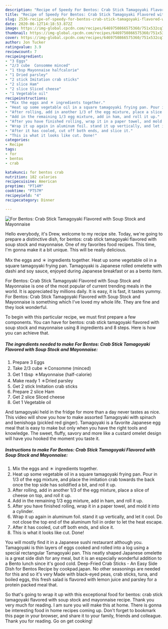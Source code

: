 ```yaml
---
description: "Recipe of Speedy For Bentos: Crab Stick Tamagoyaki Flavored with Soup Stock and Mayonnaise"
title: "Recipe of Speedy For Bentos: Crab Stick Tamagoyaki Flavored with Soup Stock and Mayonnaise"
slug: 2536-recipe-of-speedy-for-bentos-crab-stick-tamagoyaki-flavored-with-soup-stock-and-mayonnaise
date: 2020-06-12T14:18:53.872Z
image: https://img-global.cpcdn.com/recipes/6469750866575360/751x532cq70/for-bentos-crab-stick-tamagoyaki-flavored-with-soup-stock-and-mayonnaise-recipe-main-photo.jpg
thumbnail: https://img-global.cpcdn.com/recipes/6469750866575360/751x532cq70/for-bentos-crab-stick-tamagoyaki-flavored-with-soup-stock-and-mayonnaise-recipe-main-photo.jpg
cover: https://img-global.cpcdn.com/recipes/6469750866575360/751x532cq70/for-bentos-crab-stick-tamagoyaki-flavored-with-soup-stock-and-mayonnaise-recipe-main-photo.jpg
author: Jon Tucker
ratingvalue: 3.9
reviewcount: 7
recipeingredient:
- "3 Eggs"
- "2/3 cube  Consomme minced"
- "1 tbsp Mayonnaise halfcalorie"
- "1 Dried parsley"
- "2 stick Imitation crab sticks"
- "2 slice Ham"
- "2 slice Sliced cheese"
- "1 Vegetable oil"
recipeinstructions:
- "Mix the eggs and ＊ ingredients together."
- "Heat up some vegetable oil in a square tamagoyaki frying pan. Pour in 1/3 of the egg mixture, and place the imitation crab towards the back once the top side has solidified a bit, and roll it up."
- "After rolling, add in another 1/3 of the egg mixture, place a slice of cheese on top, and roll it up."
- "Add in the remaining 1/3 egg mixture, add in ham, and roll it up."
- "After you have finished rolling, wrap it in a paper towel, and mold it into a cylinder."
- "Wrap it up again in aluminum foil. stand it up vertically, and let it cool. Do not close the top end of the aluminum foil in order to let the heat escape."
- "After it has cooled, cut off both ends, and slice it."
- "This is what it looks like cut. Done!"
categories:
- Recipe
tags:
- for
- bentos
- crab

katakunci: for bentos crab 
nutrition: 182 calories
recipecuisine: American
preptime: "PT14M"
cooktime: "PT57M"
recipeyield: "4"
recipecategory: Dinner

---
```



![For Bentos: Crab Stick Tamagoyaki Flavored with Soup Stock and Mayonnaise](https://img-global.cpcdn.com/recipes/6469750866575360/751x532cq70/for-bentos-crab-stick-tamagoyaki-flavored-with-soup-stock-and-mayonnaise-recipe-main-photo.jpg)

Hello everybody, it's Drew, welcome to my recipe site. Today, we're going to prepare a distinctive dish, for bentos: crab stick tamagoyaki flavored with soup stock and mayonnaise. One of my favorites food recipes. This time, I'm gonna make it a bit unique. This will be really delicious.

Mix the eggs and ＊ ingredients together. Heat up some vegetable oil in a square tamagoyaki frying pan. Tamagoyaki is Japanese rolled omelette with dashi and soy sauce, enjoyed during Japanese breakfast or as a bento item.

For Bentos: Crab Stick Tamagoyaki Flavored with Soup Stock and Mayonnaise is one of the most popular of current trending meals in the world. It is appreciated by millions daily. It is easy, it is fast, it tastes yummy. For Bentos: Crab Stick Tamagoyaki Flavored with Soup Stock and Mayonnaise is something which I've loved my whole life. They are fine and they look wonderful.


To begin with this particular recipe, we must first prepare a few components. You can have for bentos: crab stick tamagoyaki flavored with soup stock and mayonnaise using 8 ingredients and 8 steps. Here is how you can achieve that.

<!--inarticleads1-->

##### The ingredients needed to make For Bentos: Crab Stick Tamagoyaki Flavored with Soup Stock and Mayonnaise:

1. Prepare 3 Eggs
1. Take 2/3 cube  ＊Consomme (minced)
1. Get 1 tbsp ＊Mayonnaise (half-calorie)
1. Make ready 1 ＊Dried parsley
1. Get 2 stick Imitation crab sticks
1. Prepare 2 slice Ham
1. Get 2 slice Sliced cheese
1. Get 1 Vegetable oil


And tamagoyaki held in the fridge for more than a day never tastes as nice. This video will show you how to make assorted Tamagoyaki with spinach and benishoga (pickled red ginger). Tamagoyaki is a favorite Japanese egg meal that is easy to make but only when you have the right tools and knowledge. The sweet, fluffy, savory and more like a custard omelet design will have you hooked the moment you taste it. 

<!--inarticleads2-->

##### Instructions to make For Bentos: Crab Stick Tamagoyaki Flavored with Soup Stock and Mayonnaise:

1. Mix the eggs and ＊ ingredients together.
1. Heat up some vegetable oil in a square tamagoyaki frying pan. Pour in 1/3 of the egg mixture, and place the imitation crab towards the back once the top side has solidified a bit, and roll it up.
1. After rolling, add in another 1/3 of the egg mixture, place a slice of cheese on top, and roll it up.
1. Add in the remaining 1/3 egg mixture, add in ham, and roll it up.
1. After you have finished rolling, wrap it in a paper towel, and mold it into a cylinder.
1. Wrap it up again in aluminum foil. stand it up vertically, and let it cool. Do not close the top end of the aluminum foil in order to let the heat escape.
1. After it has cooled, cut off both ends, and slice it.
1. This is what it looks like cut. Done!


You will mostly find it in a Japanese sushi restaurant although you. Tamagoyaki is thin layers of eggs cooked and rolled into a log using a special rectangular Tamagoyaki pan. This neatly shaped Japanese omelette is a great side dish for any meal, but it is an especially wonderful addition to a Bento lunch since it&#39;s good cold. Deep-Fried Crab Sticks - An Easy Side Dish for Bentos Recipe by cookpad.japan. No other seasonings are needed for this and so it&#39;s very Made with black-eyed peas, crab sticks, tuna, and boiled eggs, this fresh salad is flavored with lemon juice and parsley for a protein packed meal that. 

So that's going to wrap it up with this exceptional food for bentos: crab stick tamagoyaki flavored with soup stock and mayonnaise recipe. Thank you very much for reading. I am sure you will make this at home. There is gonna be interesting food in home recipes coming up. Don't forget to bookmark this page in your browser, and share it to your family, friends and colleague. Thank you for reading. Go on get cooking!
